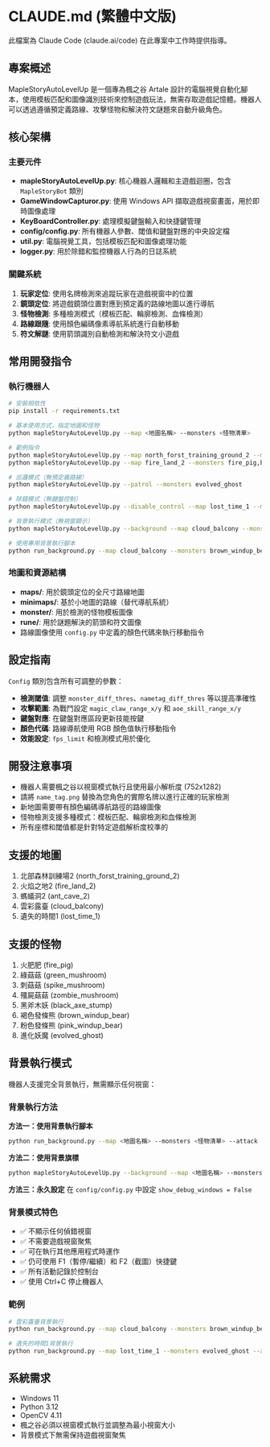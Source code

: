 # CLAUDE.md (繁體中文版)

此檔案為 Claude Code (claude.ai/code) 在此專案中工作時提供指導。

## 專案概述

MapleStoryAutoLevelUp 是一個專為楓之谷 Artale 設計的電腦視覺自動化腳本，使用模板匹配和圖像識別技術來控制遊戲玩法，無需存取遊戲記憶體。機器人可以透過遵循預定義路線、攻擊怪物和解決符文謎題來自動升級角色。

## 核心架構

### 主要元件

- **mapleStoryAutoLevelUp.py**: 核心機器人邏輯和主遊戲迴圈，包含 `MapleStoryBot` 類別
- **GameWindowCapturor.py**: 使用 Windows API 擷取遊戲視窗畫面，用於即時圖像處理
- **KeyBoardController.py**: 處理模擬鍵盤輸入和快捷鍵管理
- **config/config.py**: 所有機器人參數、閾值和鍵盤對應的中央設定檔
- **util.py**: 電腦視覺工具，包括模板匹配和圖像處理功能
- **logger.py**: 用於除錯和監控機器人行為的日誌系統

### 關鍵系統

1. **玩家定位**: 使用名牌檢測來追蹤玩家在遊戲視窗中的位置
2. **鏡頭定位**: 將遊戲鏡頭位置對應到預定義的路線地圖以進行導航
3. **怪物檢測**: 多種檢測模式（模板匹配、輪廓檢測、血條檢測）
4. **路線跟隨**: 使用顏色編碼像素導航系統進行自動移動
5. **符文解謎**: 使用箭頭識別自動檢測和解決符文小遊戲

## 常用開發指令

### 執行機器人
```bash
# 安裝相依性
pip install -r requirements.txt

# 基本使用方式，指定地圖和怪物
python mapleStoryAutoLevelUp.py --map <地圖名稱> --monsters <怪物清單>

# 範例指令
python mapleStoryAutoLevelUp.py --map north_forst_training_ground_2 --monsters green_mushroom,spike_mushroom
python mapleStoryAutoLevelUp.py --map fire_land_2 --monsters fire_pig,black_axe_stump

# 巡邏模式（無預定義路線）
python mapleStoryAutoLevelUp.py --patrol --monsters evolved_ghost

# 除錯模式（無鍵盤控制）
python mapleStoryAutoLevelUp.py --disable_control --map lost_time_1 --monsters evolved_ghost

# 背景執行模式（無視窗顯示）
python mapleStoryAutoLevelUp.py --background --map cloud_balcony --monsters brown_windup_bear,pink_windup_bear

# 使用專用背景執行腳本
python run_background.py --map cloud_balcony --monsters brown_windup_bear,pink_windup_bear
```

### 地圖和資源結構

- **maps/**: 用於鏡頭定位的全尺寸路線地圖
- **minimaps/**: 基於小地圖的路線（替代導航系統）
- **monster/**: 用於檢測的怪物模板圖像
- **rune/**: 用於謎題解決的箭頭和符文圖像
- 路線圖像使用 `config.py` 中定義的顏色代碼來執行移動指令

## 設定指南

`Config` 類別包含所有可調整的參數：

- **檢測閾值**: 調整 `monster_diff_thres`、`nametag_diff_thres` 等以提高準確性
- **攻擊範圍**: 為戰鬥設定 `magic_claw_range_x/y` 和 `aoe_skill_range_x/y`
- **鍵盤對應**: 在鍵盤對應區段更新技能按鍵
- **顏色代碼**: 路線導航使用 RGB 顏色值執行移動指令
- **效能設定**: `fps_limit` 和檢測模式用於優化

## 開發注意事項

- 機器人需要楓之谷以視窗模式執行且使用最小解析度 (752x1282)
- 請將 `name_tag.png` 替換為您角色的實際名牌以進行正確的玩家檢測
- 新地圖需要帶有顏色編碼導航路徑的路線圖像
- 怪物檢測支援多種模式：模板匹配、輪廓檢測和血條檢測
- 所有座標和閾值都是針對特定遊戲解析度校準的

## 支援的地圖

1. 北部森林訓練場2 (north_forst_training_ground_2)
2. 火焰之地2 (fire_land_2)
3. 螞蟻洞2 (ant_cave_2)
4. 雲彩露臺 (cloud_balcony)
5. 遺失的時間1 (lost_time_1)

## 支援的怪物

1. 火肥肥 (fire_pig)
2. 綠菇菇 (green_mushroom)
3. 刺菇菇 (spike_mushroom)
4. 殭屍菇菇 (zombie_mushroom)
5. 黑斧木妖 (black_axe_stump)
6. 褐色發條熊 (brown_windup_bear)
7. 粉色發條熊 (pink_windup_bear)
8. 進化妖魔 (evolved_ghost)

## 背景執行模式

機器人支援完全背景執行，無需顯示任何視窗：

### 背景執行方法

**方法一：使用背景執行腳本**
```bash
python run_background.py --map <地圖名稱> --monsters <怪物清單> --attack <攻擊方式>
```

**方法二：使用背景旗標**
```bash
python mapleStoryAutoLevelUp.py --background --map <地圖名稱> --monsters <怪物清單> --attack <攻擊方式>
```

**方法三：永久設定**
在 `config/config.py` 中設定 `show_debug_windows = False`

### 背景模式特色

- ✅ 不顯示任何偵錯視窗
- ✅ 不需要遊戲視窗聚焦
- ✅ 可在執行其他應用程式時運作
- ✅ 仍可使用 F1（暫停/繼續）和 F2（截圖）快捷鍵
- ✅ 所有活動記錄於控制台
- ✅ 使用 Ctrl+C 停止機器人

### 範例

```bash
# 雲彩露臺背景執行
python run_background.py --map cloud_balcony --monsters brown_windup_bear,pink_windup_bear --attack magic_claw

# 遺失的時間1背景執行
python run_background.py --map lost_time_1 --monsters evolved_ghost --attack aoe_skill
```

## 系統需求

- Windows 11
- Python 3.12
- OpenCV 4.11
- 楓之谷必須以視窗模式執行並調整為最小視窗大小
- 背景模式下無需保持遊戲視窗聚焦
